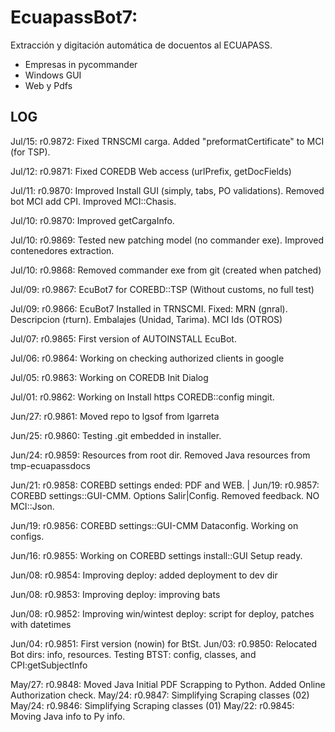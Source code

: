 # EcuapassBot7: 
Extracción y digitación automática de docuentos al ECUAPASS.
- Empresas in pycommander
- Windows GUI
- Web y Pdfs 


## LOG
Jul/15: r0.9872: Fixed TRNSCMI carga. Added "preformatCertificate" to MCI (for TSP).

Jul/12: r0.9871: Fixed COREDB Web access (urlPrefix, getDocFields)

Jul/11: r0.9870: Improved Install GUI (simply, tabs, PO validations). Removed bot MCI add CPI. Improved MCI::Chasis.

Jul/10: r0.9870: Improved getCargaInfo.

Jul/10: r0.9869: Tested new patching model (no commander exe). Improved contenedores extraction.

Jul/10: r0.9868: Removed commander exe from git (created when patched)

Jul/09: r0.9867: EcuBot7 for COREBD::TSP (Without customs, no full test)

Jul/09: r0.9866: EcuBot7 Installed in TRNSCMI. Fixed: MRN (gnral). Descripcion (rturn). Embalajes (Unidad, Tarima). MCI Ids (OTROS)

Jul/07: r0.9865: First version of AUTOINSTALL EcuBot.

Jul/06: r0.9864: Working on checking authorized clients in google

Jul/05: r0.9863: Working on COREDB Init Dialog

Jul/01: r0.9862: Working on Install https COREDB::config mingit.

Jun/27: r0.9861: Moved repo to lgsof from lgarreta

Jun/25: r0.9860: Testing .git embedded in installer.

Jun/24: r0.9859: Resources from root dir. Removed Java resources from tmp-ecuapassdocs

Jun/21: r0.9858: COREBD settings ended: PDF and WEB.
|
Jun/19: r0.9857: COREBD settings::GUI-CMM. Options Salir|Config. Removed feedback. NO MCI::Json. 

Jun/19: r0.9856: COREBD settings::GUI-CMM Dataconfig. Working on configs.

Jun/16: r0.9855: Working on COREBD settings install::GUI Setup ready.

Jun/08: r0.9854: Improving deploy: added deployment to dev dir

Jun/08: r0.9853: Improving deploy: improving bats

Jun/08: r0.9852: Improving win/wintest deploy: script for deploy, patches with datetimes

Jun/04: r0.9851: First version (nowin) for BtSt.
Jun/03: r0.9850: Relocated Bot dirs: info, resources. Testing BTST: config, classes, and CPI:getSubjectInfo

May/27: r0.9848: Moved Java Initial PDF Scrapping to Python. Added Online Authorization check. 
May/24: r0.9847: Simplifying Scraping classes (02)
May/24: r0.9846: Simplifying Scraping classes (01)
May/22: r0.9845: Moving Java info to Py info.
